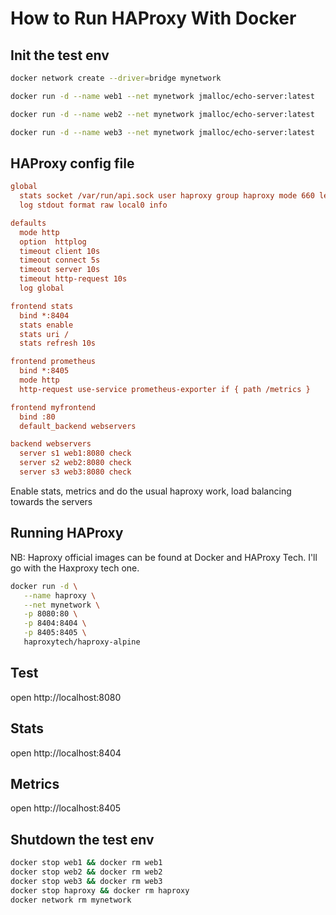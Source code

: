 # How to Run HAProxy With Docker

## Init the test env

```bash
docker network create --driver=bridge mynetwork

docker run -d --name web1 --net mynetwork jmalloc/echo-server:latest

docker run -d --name web2 --net mynetwork jmalloc/echo-server:latest

docker run -d --name web3 --net mynetwork jmalloc/echo-server:latest

```

## HAProxy config file

```cfg
global
  stats socket /var/run/api.sock user haproxy group haproxy mode 660 level admin expose-fd listeners
  log stdout format raw local0 info

defaults
  mode http
  option  httplog
  timeout client 10s
  timeout connect 5s
  timeout server 10s
  timeout http-request 10s
  log global

frontend stats
  bind *:8404
  stats enable
  stats uri /
  stats refresh 10s

frontend prometheus
  bind *:8405
  mode http
  http-request use-service prometheus-exporter if { path /metrics }

frontend myfrontend
  bind :80
  default_backend webservers

backend webservers
  server s1 web1:8080 check
  server s2 web2:8080 check
  server s3 web3:8080 check

```

Enable stats, metrics and do the usual haproxy work, load balancing towards the servers

## Running HAProxy

NB: Haproxy official images can be found at Docker and HAProxy Tech. I'll go with the Haxproxy tech one.

```bash
docker run -d \
   --name haproxy \
   --net mynetwork \
   -p 8080:80 \
   -p 8404:8404 \
   -p 8405:8405 \
   haproxytech/haproxy-alpine
```

## Test

open http://localhost:8080

## Stats

open http://localhost:8404

## Metrics

open http://localhost:8405

## Shutdown the test env

```bash
docker stop web1 && docker rm web1
docker stop web2 && docker rm web2
docker stop web3 && docker rm web3
docker stop haproxy && docker rm haproxy
docker network rm mynetwork
```
